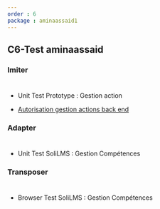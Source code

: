 ```yaml
---
order : 6
package : aminaassaid1
---
```

## C6-Test aminaassaid



### Imiter

#

- Unit Test Prototype : Gestion action



- [Autorisation gestion actions back end  ](https://github.com/labs-web/prototype/issues/191)
  
### Adapter

#

- Unit Test SoliLMS : Gestion Compétences
  



### Transposer

#

- Browser Test SoliLMS : Gestion Compétences





